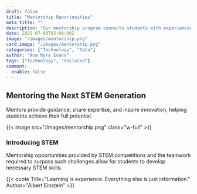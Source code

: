 ```yaml
---
draft: false
title: "Mentorship Opportunities"
meta_title: ""
description: "Our mentorship program connects students with experienced professionals and educators in STEM fields. Mentors provide guidance, share expertise, and inspire innovation, helping students achieve their full potential."
date: 2025-07-09T05:00:00Z
image: "/images/mentorship.png"
card_image: "/images/mentorship.png"
categories: ["Technology", "Data"]
author: "Ana Nora Evans"
tags: ["technology", "tailwind"]
comment:
  enable: false
---
```


## Mentoring the Next STEM Generation

Mentors provide guidance, share expertise, and inspire innovation, helping students achieve their full potential. 

{{< image src="/images/mentorship.png" class="w-full" >}}

### Introducing STEM

Mentorship opportunities provided by STEM competitions and the teamwork required to surpass such challenges allow for students to develop necessary STEM skills.

{{< quote Title="Learning is experience. Everything else is just information." Author="Albert Einstein" >}}

